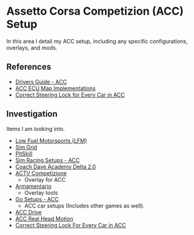 # Assetto Corsa Competizion (ACC) Setup
In this area I detail my ACC setup, including any specific configurations, overlays, and mods.

## References
- [Drivers Guide - ACC](https://docs.google.com/document/d/1xo52PFjuMrvILXtC-5R_9yS_9lGox6PS6JzA19Qjvz0/edit?tab=t.0#heading=h.ch0qg0giizme)
- [ACC ECU Map Implementations](https://www.assettocorsa.net/forum/index.php?threads/ecu-maps-implementation.54472/)
- [Correct Steering Lock for Every Car in ACC](https://simracingsetup.com/assetto-corsa/acc-steering-lock-settings/)

## Investigation
Items I am looking into.
- [Low Fuel Motorsports (LFM)](https://lowfuelmotorsport.com/)
- [Sim Grid](https://www.thesimgrid.com/)
- [PitSkill](https://pitskill.io/)
- [Sim Racing Setups - ACC](https://simracingsetup.com/setups/acc-setups/)
- [Coach Dave Academy Delta 2.0](https://coachdaveacademy.com/delta/)
- [ACTV Competizione](https://www.overtake.gg/downloads/actv-competizione.35499/)
    - Overlay for ACC
- [Armamentario](https://armamentario.com/)
    - Overlay tools
- [Go Setups - ACC](https://gosetups.gg/product/acc-setups/)
    - ACC car setups (Includes other games as well).
- [ACC Drive](https://accdrive.com/)
- [ACC Real Head Motion](https://www.assettocorsa.net/forum/index.php?threads%2Freal-head-motion-for-acc-is-here.63606%2F)
- [Correct Steering Lock For Every Car in ACC](https://simracingsetup.com/assetto-corsa/acc-steering-lock-settings/)